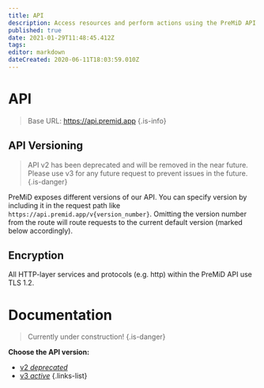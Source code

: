 ```yaml
---
title: API
description: Access resources and perform actions using the PreMiD API
published: true
date: 2021-01-29T11:48:45.412Z
tags: 
editor: markdown
dateCreated: 2020-06-11T18:03:59.010Z
---
```


# API

> Base URL:
https://api.premid.app
{.is-info}

## API Versioning
> API v2 has been deprecated and will be removed in the near future. Please use v3 for any future request to prevent issues in the future.
{.is-danger}

PreMiD exposes different versions of our API. You can specify version by including it in the request path like ``https://api.premid.app/v{version_number}``. Omitting the version number from the route will route requests to the current default version (marked below accordingly).

## Encryption

All HTTP-layer services and protocols (e.g. http) within the PreMiD API use TLS 1.2.

# Documentation
> Currently under construction!
{.is-danger}

**Choose the API version:**
- [v2 *deprecated*](/dev/api/v2)
- [v3 *active*](/dev/api/v3)
{.links-list}
